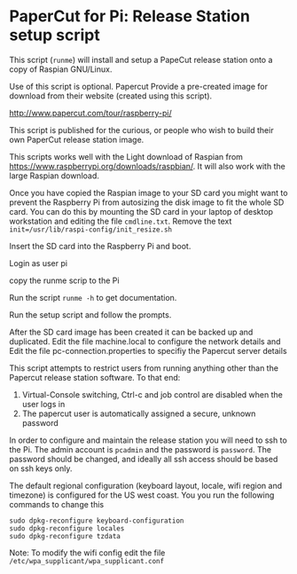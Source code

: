 # PaperCut for Pi: Release Station setup script

This script (`runme`) will install and setup a PapeCut release station onto a copy of Raspian GNU/Linux.

Use of this script is optional. Papercut Provide a pre-created image for download from their website (created using this script).

http://www.papercut.com/tour/raspberry-pi/

This script is published for the curious, or people who wish to build their own PaperCut release station image.

This scripts works well with the Light download of Raspian from https://www.raspberrypi.org/downloads/raspbian/.
It will also work with the large Raspian download.

Once you have copied the Raspian image to your SD card
you might want to prevent the Raspberry Pi from autosizing the disk image to fit the whole SD card.
You can do this by mounting the SD card in your laptop of desktop workstation and editing the file `cmdline.txt`.
Remove the text `init=/usr/lib/raspi-config/init_resize.sh`

Insert the SD card into the Raspberry Pi and boot.

Login as user pi

copy the runme scrip to the Pi

Run the script `runme -h` to get documentation.

Run the setup script and follow the prompts.

After the SD card image has been created it can be backed up and duplicated.
    Edit the file machine.local to configure the network details and
    Edit the file pc-connection.properties to specifiy the Papercut server details

This script attempts to restrict users from running anything other than the Papercut release station software. To that end:

1. Virtual-Console switching, Ctrl-c and job control are disabled when the user logs in
2. The papercut user is automatically assigned a secure, unknown password

In order to configure and maintain the release station you will need to ssh to the Pi. The admin account is `pcadmin` and the password is `password`. The password should be changed, and ideally all ssh access should be based on ssh keys only.

The default regional configuration (keyboard layout, locale, wifi region and timezone) is configured for the US west coast. You you run the following commands to change this

```shell
sudo dpkg-reconfigure keyboard-configuration
sudo dpkg-reconfigure locales
sudo dpkg-reconfigure tzdata
```

Note: To modify the wifi config edit the file `/etc/wpa_supplicant/wpa_supplicant.conf`
